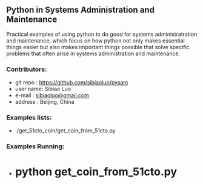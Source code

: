 ## Python in Systems Administration and Maintenance

Practical examples of using python to do good for systems administratration and maintenance, which focus on how python not only makes essential things easier but also makes important things possible that solve specific problems that often arise in systems administration and maintenance.

### Contributors:
 * git repo : https://github.com/sibiaoluo/pysam
 * user name: Sibiao Luo
 * e-mail   : sibiaoluo@gmail.com
 * address  : Beijing, China

### Examples lists:
  * ./get_51cto_coin/get_coin_from_51cto.py 

### Examples Running:
  * # python get_coin_from_51cto.py



